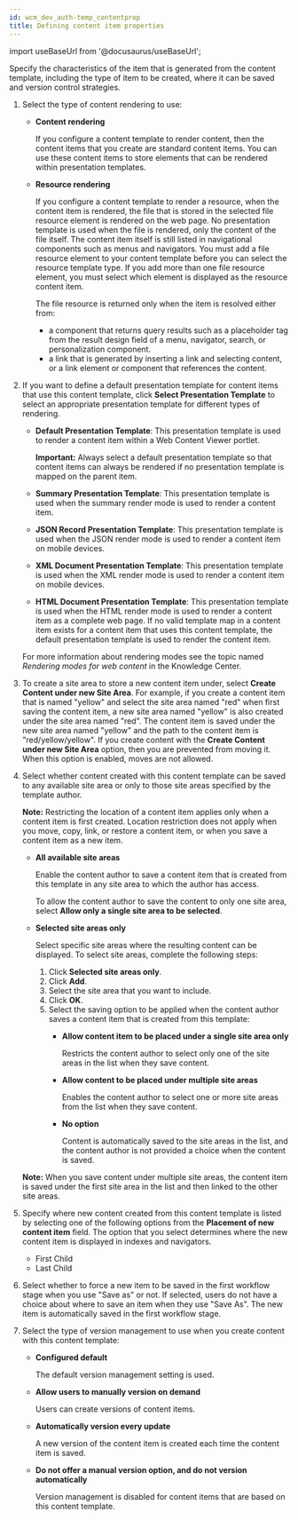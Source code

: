 ```yaml
---
id: wcm_dev_auth-temp_contentprop
title: Defining content item properties
---
```

import useBaseUrl from '@docusaurus/useBaseUrl';



Specify the characteristics of the item that is generated from the content template, including the type of item to be created, where it can be saved and version control strategies.

1.  Select the type of content rendering to use:

    -   **Content rendering**

        If you configure a content template to render content, then the content items that you create are standard content items. You can use these content items to store elements that can be rendered within presentation templates.

    -   **Resource rendering**

        If you configure a content template to render a resource, when the content item is rendered, the file that is stored in the selected file resource element is rendered on the web page. No presentation template is used when the file is rendered, only the content of the file itself. The content item itself is still listed in navigational components such as menus and navigators. You must add a file resource element to your content template before you can select the resource template type. If you add more than one file resource element, you must select which element is displayed as the resource content item.

        The file resource is returned only when the item is resolved either from:

        -   a component that returns query results such as a placeholder tag from the result design field of a menu, navigator, search, or personalization component.
        -   a link that is generated by inserting a link and selecting content, or a link element or component that references the content.
2.  If you want to define a default presentation template for content items that use this content template, click **Select Presentation Template** to select an appropriate presentation template for different types of rendering.

    -   **Default Presentation Template**: This presentation template is used to render a content item within a Web Content Viewer portlet.

        **Important:** Always select a default presentation template so that content items can always be rendered if no presentation template is mapped on the parent item.

    -   **Summary Presentation Template**: This presentation template is used when the summary render mode is used to render a content item.
    -   **JSON Record Presentation Template**: This presentation template is used when the JSON render mode is used to render a content item on mobile devices.
    -   **XML Document Presentation Template**: This presentation template is used when the XML render mode is used to render a content item on mobile devices.
    -   **HTML Document Presentation Template**: This presentation template is used when the HTML render mode is used to render a content item as a complete web page.
    If no valid template map in a content item exists for a content item that uses this content template, the default presentation template is used to render the content item.

    For more information about rendering modes see the topic named *Rendering modes for web content* in the Knowledge Center.

3.  To create a site area to store a new content item under, select **Create Content under new Site Area**. For example, if you create a content item that is named "yellow" and select the site area named "red" when first saving the content item, a new site area named "yellow" is also created under the site area named "red". The content item is saved under the new site area named "yellow" and the path to the content item is "red/yellow/yellow". If you create content with the **Create Content under new Site Area** option, then you are prevented from moving it. When this option is enabled, moves are not allowed.

4.  Select whether content created with this content template can be saved to any available site area or only to those site areas specified by the template author.

    **Note:** Restricting the location of a content item applies only when a content item is first created. Location restriction does not apply when you move, copy, link, or restore a content item, or when you save a content item as a new item.

    -   **All available site areas**

        Enable the content author to save a content item that is created from this template in any site area to which the author has access.

        To allow the content author to save the content to only one site area, select **Allow only a single site area to be selected**.

    -   **Selected site areas only**

        Select specific site areas where the resulting content can be displayed. To select site areas, complete the following steps:

        1.  Click **Selected site areas only**.
        2.  Click **Add**.
        3.  Select the site area that you want to include.
        4.  Click **OK**.
        5.  Select the saving option to be applied when the content author saves a content item that is created from this template:
            -   **Allow content item to be placed under a single site area only**

                Restricts the content author to select only one of the site areas in the list when they save content.

            -   **Allow content to be placed under multiple site areas**

                Enables the content author to select one or more site areas from the list when they save content.

            -   **No option**

                Content is automatically saved to the site areas in the list, and the content author is not provided a choice when the content is saved.

    **Note:** When you save content under multiple site areas, the content item is saved under the first site area in the list and then linked to the other site areas.

5.  Specify where new content created from this content template is listed by selecting one of the following options from the **Placement of new content item** field. The option that you select determines where the new content item is displayed in indexes and navigators.

    -   First Child
    -   Last Child
6.  Select whether to force a new item to be saved in the first workflow stage when you use "Save as" or not. If selected, users do not have a choice about where to save an item when they use "Save As". The new item is automatically saved in the first workflow stage.

7.  Select the type of version management to use when you create content with this content template:

    -   **Configured default**

        The default version management setting is used.

    -   **Allow users to manually version on demand**

        Users can create versions of content items.

    -   **Automatically version every update**

        A new version of the content item is created each time the content item is saved.

    -   **Do not offer a manual version option, and do not version automatically**

        Version management is disabled for content items that are based on this content template.


